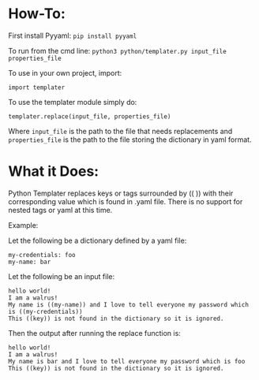 How-To:
=====

First install Pyyaml:
`pip install pyyaml`

To run from the cmd line:
`python3 python/templater.py input_file properties_file`

To use in your own project, import:

`import templater`

To use the templater module simply do:

`templater.replace(input_file, properties_file)`

Where `input_file` is the path to the file that needs replacements and `properties_file` is the path to the file storing the dictionary in yaml format.

What it Does:
=============

Python Templater replaces keys or tags surrounded by (( )) with their corresponding value which is found in .yaml file. There is no support for nested tags or yaml at this time.

Example:

Let the following be a dictionary defined by a yaml file:

```
my-credentials: foo
my-name: bar
```
Let the following be an input file:

```
hello world!
I am a walrus!
My name is ((my-name)) and I love to tell everyone my password which is ((my-credentials))
This ((key)) is not found in the dictionary so it is ignored.
```

Then the output after running the replace function is:

```
hello world!
I am a walrus!
My name is bar and I love to tell everyone my password which is foo
This ((key)) is not found in the dictionary so it is ignored.
```
